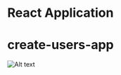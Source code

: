 # React Application

# create-users-app

![Alt text](/create-users-app.png?raw=true "Optional Title")
